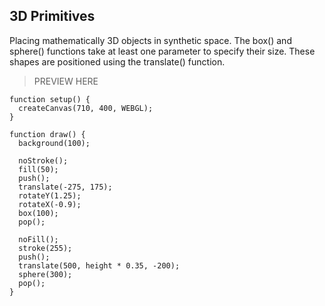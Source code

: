 ## 3D Primitives

Placing mathematically 3D objects in synthetic space. The box() and sphere() functions take at least one parameter to specify their size. These shapes are positioned using the translate() function.

> PREVIEW HERE

```
function setup() {
  createCanvas(710, 400, WEBGL);
}

function draw() {
  background(100);

  noStroke();
  fill(50);
  push();
  translate(-275, 175);
  rotateY(1.25);
  rotateX(-0.9);
  box(100);
  pop();

  noFill();
  stroke(255);
  push();
  translate(500, height * 0.35, -200);
  sphere(300);
  pop();
}
```